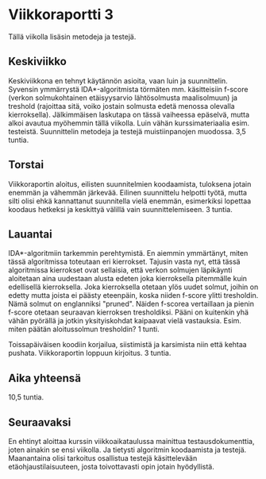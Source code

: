 # Viikkoraportti 3

Tällä viikolla lisäsin metodeja ja testejä.

## Keskiviikko

Keskiviikkona en tehnyt käytännön asioita, vaan luin ja suunnittelin. Syvensin ymmärrystä IDA*-algoritmista törmäten mm. käsitteisiin f-score (verkon solmukohtainen etäisyysarvio lähtösolmusta maalisolmuun) ja treshold (rajoittaa sitä, voiko jostain solmusta edetä menossa olevalla kierroksella). Jälkimmäisen laskutapa on tässä vaiheessa epäselvä, mutta alkoi avautua myöhemmin tällä viikolla. Luin vähän kurssimateriaalia esim. testeistä. Suunnittelin metodeja ja testejä muistiinpanojen muodossa. 3,5 tuntia.

## Torstai

Viikkoraportin aloitus, eilisten suunnitelmien koodaamista, tuloksena jotain enemmän ja vähemmän järkevää. Eilinen suunnittelu helpotti työtä, mutta silti olisi ehkä kannattanut suunnitella vielä enemmän, esimerkiksi lopettaa koodaus hetkeksi ja keskittyä välillä vain suunnittelemiseen. 3 tuntia.

## Lauantai

IDA*-algoritmiin tarkemmin perehtymistä. En aiemmin ymmärtänyt, miten tässä algoritmissa toteutaan eri kierrokset. Tajusin vasta nyt, että tässä algoritmissa kierrokset ovat sellaisia, että verkon solmujen läpikäynti aloitetaan aina uudestaan alusta edeten joka kierroksella pitemmälle kuin edellisellä kierroksella. Joka kierroksella otetaan ylös uudet solmut, joihin on edetty mutta joista ei päästy eteenpäin, koska niiden f-score ylitti tresholdin. Nämä solmut on englanniksi "pruned". Näiden f-scorea vertaillaan ja pienin f-score otetaan seuraavan kierroksen tresholdiksi. Pääni on kuitenkin yhä vähän pyörällä ja jotkin yksityiskohdat kaipaavat vielä vastauksia. Esim. miten päätän aloitussolmun tresholdin? 1 tunti.

Toissapäiväisen koodiin korjailua, siistimistä ja karsimista niin että kehtaa pushata. Viikkoraportin loppuun kirjoitus. 3 tuntia.

## Aika yhteensä

10,5 tuntia.

## Seuraavaksi

En ehtinyt aloittaa kurssin viikkoaikataulussa mainittua testausdokumenttia, joten ainakin se ensi viikolla. Ja tietysti algoritmin koodaamista ja testejä. Maanantaina olisi tarkoitus osallistua testejä käsittelevään etäohjaustilaisuuteen, josta toivottavasti opin jotain hyödyllistä.
